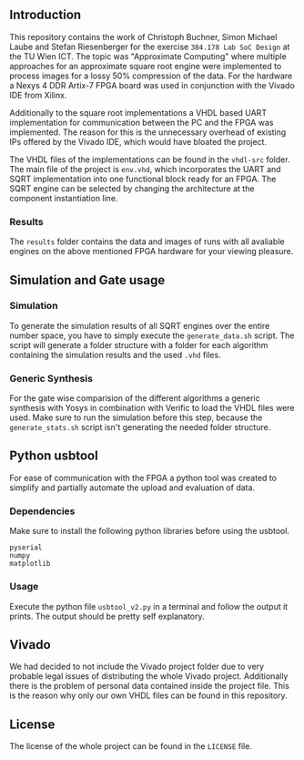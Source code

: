 ## Introduction
This repository contains the work of Christoph Buchner, Simon Michael Laube and Stefan Riesenberger for the exercise `384.178 Lab SoC Design` at the TU Wien ICT.
The topic was "Approximate Computing" where multiple approaches for an approximate square root engine were implemented to process images for a lossy 50% compression of the data.
For the hardware a Nexys 4 DDR Artix-7 FPGA board was used in conjunction with the Vivado IDE from Xilinx.

Additionally to the square root implementations a VHDL based UART implementation for communication between the PC and the FPGA was implemented. The reason for this is the unnecessary overhead of existing IPs offered by the Vivado IDE, which would have bloated the project.

The VHDL files of the implementations can be found in the `vhdl-src` folder. The main file of the project is `env.vhd`, which incorporates the UART and SQRT implementation into one functional block ready for an FPGA. The SQRT engine can be selected by changing the architecture at the component instantiation line. 

### Results
The `results` folder contains the data and images of runs with all avaliable engines on the above mentioned FPGA hardware for your viewing pleasure.

## Simulation and Gate usage
### Simulation
To generate the simulation results of all SQRT engines over the entire number space, you have to simply execute the `generate_data.sh` script. The script will generate a folder structure with a folder for each algorithm containing the simulation results and the used `.vhd` files.

### Generic Synthesis
For the gate wise comparision of the different algorithms a generic synthesis with Yosys in combination with Verific to load the VHDL files were used. Make sure to run the simulation before this step, because the `generate_stats.sh` script isn't generating the needed folder structure.

## Python usbtool
For ease of communication with the FPGA a python tool was created to simplify and partially automate the upload and evaluation of data.
### Dependencies
Make sure to install the following python libraries before using the usbtool.
```
pyserial
numpy
matplotlib
```
### Usage
Execute the python file `usbtool_v2.py` in a terminal and follow the output it prints. The output should be pretty self explanatory.

## Vivado
We had decided to not include the Vivado project folder due to very probable legal issues of distributing the whole Vivado project. Additionally there is the problem of personal data contained inside the project file. This is the reason why only our own VHDL files can be found in this repository.

## License
The license of the whole project can be found in the `LICENSE` file.
